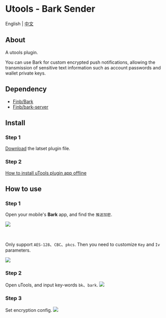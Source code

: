 # Utools - Bark Sender 

English | [中文](./doc/README-zh.md)
## About
A utools plugin.

You can use Bark for custom encrypted push notifications, allowing the transmission of sensitive text information such as account passwords and wallet private keys.

## Dependency
* [Finb/Bark](https://github.com/Finb/Bark)
* [Finb/bark-server](https://github.com/Finb/bark-server)

## Install 
### Step 1
[Download](https://github.com/Diomchen/bark-sender-utool/releases/tag/v0.0.1) the latset plugin file.

### Step 2
[ How to install uTools plugin app offline ](https://www.u.tools/docs/guide/faq.html#%E5%A6%82%E4%BD%95%E7%A6%BB%E7%BA%BF%E5%AE%89%E8%A3%85-utools-%E6%8F%92%E4%BB%B6%E5%BA%94%E7%94%A8)

## How to use
### Step 1 
Open your mobile's **Bark** app, and find the `推送加密`.

![](https://fastly.jsdelivr.net/gh/Diomchen/PiCor/20241111111357.png)

<br>

Only support `AES-128`、`CBC`、`pkcs`. Then you need to  customize `Key` and `Iv` parameters.

![](https://fastly.jsdelivr.net/gh/Diomchen/PiCor/20241111111509.png)

### Step 2 
Open uTools, and input key-words `bk`、`bark`.
![](https://fastly.jsdelivr.net/gh/Diomchen/PiCor/20241111111816.png)


### Step 3
Set encryption config.
![](https://fastly.jsdelivr.net/gh/Diomchen/PiCor/20241111112434.png)


